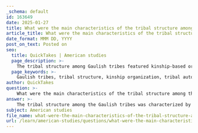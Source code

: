 ```yaml
---
_schema: default
id: 163649
date: 2025-01-27
title: What were the main characteristics of the tribal structure among the Gaulish tribes?
article_title: What were the main characteristics of the tribal structure among the Gaulish tribes?
date_format: MMM DD, YYYY
post_on_text: Posted on
seo:
  title: QuickTakes | American studies
  page_description: >-
    The tribal structure among Gaulish tribes featured kinship-based organization, autonomy, distinctive leadership, social hierarchies, a shared cultural identity, dynamic inter-tribal relations, and economic practices that shaped their society and interactions.
  page_keywords: >-
    Gaulish tribes, tribal structure, kinship organization, tribal autonomy, leadership, social hierarchy, cultural identity, inter-tribal relations, economic practices, Gallic Wars
author: QuickTakes
question: >-
    What were the main characteristics of the tribal structure among the Gaulish tribes?
answer: >-
    The tribal structure among the Gaulish tribes was characterized by several key features that reflected their social organization, political dynamics, and cultural practices. Here are the main characteristics:\n\n1. **Kinship-Based Organization**: The Gaulish tribes were primarily organized around kinship ties, which played a crucial role in their social structure. Families and clans formed the basic units of society, and relationships among members were often defined by bloodlines and familial connections.\n\n2. **Tribal Autonomy**: Each tribe operated as an independent entity with its own customs, leaders, and social norms. Notable tribes such as the Helvetii, Arverni, and Belgae had distinct identities and governance systems, which often led to conflicts with neighboring tribes and the Romans.\n\n3. **Leadership Structures**: Leadership within the tribes could vary, but it often included a chief or a council of elders who held authority. The chief's role was typically hereditary, passed down through family lines, which established a form of centralized authority within the tribe. This contrasts with the more egalitarian structures seen in smaller bands.\n\n4. **Social Hierarchy**: While tribes were generally less stratified than chiefdoms or states, there was still a degree of social hierarchy. Leaders and warriors often held higher status, while commoners and artisans occupied lower positions within the social structure.\n\n5. **Cultural Practices and Identity**: The Gaulish tribes shared a common Celtic cultural heritage, which included language (Gaulish), religious beliefs, and artistic expressions. Their identity was often tied to their land and natural surroundings, reflecting a deep connection to nature.\n\n6. **Inter-Tribal Relations**: The tribes frequently engaged in alliances and conflicts with one another, as well as with external powers such as the Roman Republic. These interactions were significant in shaping the political landscape of Gaul, especially during the Gallic Wars led by Julius Caesar.\n\n7. **Economic Practices**: The economy of the Gaulish tribes was primarily based on agriculture, livestock herding, and trade. The tribes often exchanged goods with one another and with neighboring cultures, which facilitated economic interdependence.\n\nIn summary, the tribal structure of the Gaulish tribes was complex and multifaceted, characterized by kinship ties, autonomous governance, social hierarchies, and a strong cultural identity. These elements played a significant role in their interactions with each other and with the Roman forces during the Gallic Wars.
subject: American studies
file_name: what-were-the-main-characteristics-of-the-tribal-structure-among-the-gaulish-tribes.md
url: /learn/american-studies/questions/what-were-the-main-characteristics-of-the-tribal-structure-among-the-gaulish-tribes
---
```


&nbsp;